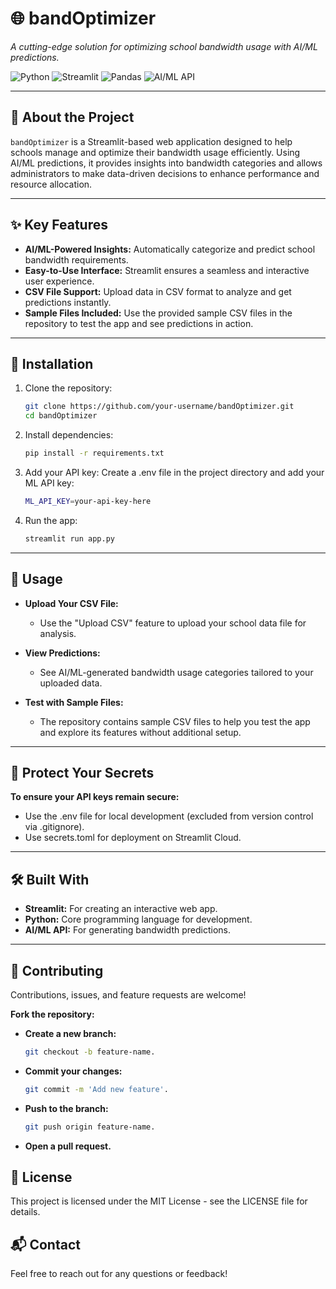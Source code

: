 # 🌐 **bandOptimizer**  
_A cutting-edge solution for optimizing school bandwidth usage with AI/ML predictions._  

![Python](https://img.shields.io/badge/Python-3.9-blue?style=for-the-badge&logo=python) ![Streamlit](https://img.shields.io/badge/Streamlit-%23FF4B4B.svg?style=for-the-badge&logo=streamlit&logoColor=white) ![Pandas](https://img.shields.io/badge/Pandas-%23150458.svg?style=for-the-badge&logo=pandas&logoColor=white) ![AI/ML API](https://img.shields.io/badge/AI%2FML-API-blueviolet?style=for-the-badge)  

---

## 🚀 **About the Project**  
`bandOptimizer` is a Streamlit-based web application designed to help schools manage and optimize their bandwidth usage efficiently. Using AI/ML predictions, it provides insights into bandwidth categories and allows administrators to make data-driven decisions to enhance performance and resource allocation.

---

## ✨ **Key Features**  
- **AI/ML-Powered Insights:** Automatically categorize and predict school bandwidth requirements.  
- **Easy-to-Use Interface:** Streamlit ensures a seamless and interactive user experience.  
- **CSV File Support:** Upload data in CSV format to analyze and get predictions instantly.  
- **Sample Files Included:** Use the provided sample CSV files in the repository to test the app and see predictions in action.  

---

## 🔧 **Installation**  

1. Clone the repository:  
   ```bash
   git clone https://github.com/your-username/bandOptimizer.git
   cd bandOptimizer

2. Install dependencies:
   ```bash
   pip install -r requirements.txt
   
3. Add your API key:
   Create a .env file in the project directory and add your ML API key:
   ```bash
   ML_API_KEY=your-api-key-here

4. Run the app:
   ```bash
   streamlit run app.py

---

## 📁 Usage
- **Upload Your CSV File:**
  - Use the "Upload CSV" feature to upload your school data file for analysis.
  
- **View Predictions:**
   - See AI/ML-generated bandwidth usage categories tailored to your uploaded data.
  
- **Test with Sample Files:**
  - The repository contains sample CSV files to help you test the app and explore its features without additional setup.

---

## 🔐 Protect Your Secrets
**To ensure your API keys remain secure:**
- Use the .env file for local development (excluded from version control via .gitignore).
- Use secrets.toml for deployment on Streamlit Cloud.

---

## 🛠️ Built With
- **Streamlit:** For creating an interactive web app.
- **Python:** Core programming language for development.
- **AI/ML API:** For generating bandwidth predictions.

---

## 🤝 Contributing
Contributions, issues, and feature requests are welcome!

**Fork the repository:**
- **Create a new branch:**
  ```bash
  git checkout -b feature-name.
  
- **Commit your changes:**
  ```bash
  git commit -m 'Add new feature'.
  
- **Push to the branch:**
  ```bash
  git push origin feature-name.
  
- **Open a pull request.**


## 📄 License
This project is licensed under the MIT License - see the LICENSE file for details.

## 📬 Contact
Feel free to reach out for any questions or feedback!

